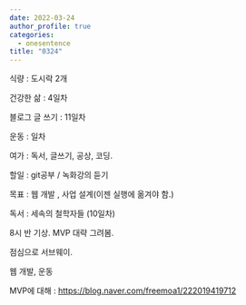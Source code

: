 ```yaml
---
date: 2022-03-24
author_profile: true
categories:
  - onesentence
title: "0324"
---
```


식량 : 도시락 2개

건강한 삶 : 4일차 

블로그 글 쓰기 : 11일차

운동 : 일차

여가 : 독서, 글쓰기, 공상, 코딩.

할일 : git공부 / 녹화강의 듣기

목표 : 웹 개발 , 사업 설계(이젠 실행에 옮겨야 함.) 

독서 : 세속의 철학자들 (10일차)



8시 반 기상. MVP 대략 그려봄.

점심으로 서브웨이.

웹 개발, 운동

MVP에 대해 : https://blog.naver.com/freemoa1/222019419712